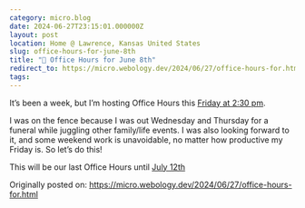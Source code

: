 ```yaml
---
category: micro.blog
date: 2024-06-27T23:15:01.000000Z
layout: post
location: Home @ Lawrence, Kansas United States
slug: office-hours-for-june-8th
title: "📅 Office Hours for June 8th"
redirect_to: https://micro.webology.dev/2024/06/27/office-hours-for.html
tags: 
---
```


It’s been a week, but I’m hosting Office Hours this [Friday at 2:30 pm](https://time.is/0230PM_28_June_2024_in_CT?Jeff%27s_Office_Hours).

I was on the fence because I was out Wednesday and Thursday for a funeral while juggling other family/life events. I was also looking forward to it, and some weekend work is unavoidable, no matter how productive my Friday is. So let’s do this!

This will be our last Office Hours until [July 12th](https://time.is/0230PM_12_July_2024_in_CT?Jeff%27s_Office_Hours)

Originally posted on: https://micro.webology.dev/2024/06/27/office-hours-for.html